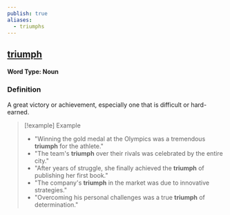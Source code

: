 ```yaml
---
publish: true
aliases:
  - triumphs
---
```


## [triumph](https://dictionary.cambridge.org/dictionary/english/triumph)

#### Word Type: Noun

### Definition
A great victory or achievement, especially one that is difficult or hard-earned.

> [!example] Example
> 
> - "Winning the gold medal at the Olympics was a tremendous **triumph** for the athlete."
> - "The team's **triumph** over their rivals was celebrated by the entire city."
> - "After years of struggle, she finally achieved the **triumph** of publishing her first book."
> - "The company's **triumph** in the market was due to innovative strategies."
> - "Overcoming his personal challenges was a true **triumph** of determination."
